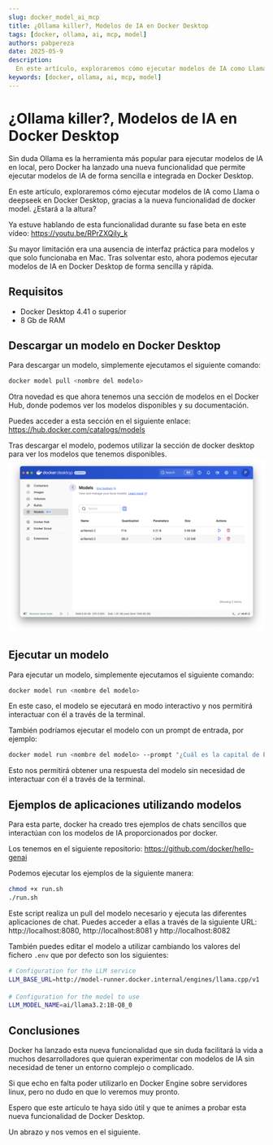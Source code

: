 ```yaml
---
slug: docker_model_ai_mcp 
title: ¿Ollama killer?, Modelos de IA en Docker Desktop 
tags: [docker, ollama, ai, mcp, model]
authors: pabpereza
date: 2025-05-9
description: 
  En este artículo, exploraremos cómo ejecutar modelos de IA como Llama o deepseek en Docker Desktop, gracias a la nueva funcionalidad de docker model.
keywords: [docker, ollama, ai, mcp, model]
---
```


# ¿Ollama killer?, Modelos de IA en Docker Desktop 
Sin duda Ollama es la herramienta más popular para ejecutar modelos de IA en local, pero Docker ha lanzado una nueva funcionalidad que permite ejecutar modelos de IA de forma sencilla e integrada en Docker Desktop.

En este artículo, exploraremos cómo ejecutar modelos de IA como Llama o deepseek en Docker Desktop, gracias a la nueva funcionalidad de docker model. ¿Estará a la altura?

Ya estuve hablando de esta funcionalidad durante su fase beta en este vídeo: https://youtu.be/RPrZXQiIy_k

<!-- trucate -->

Su mayor limitación era una ausencia de interfaz práctica para modelos y que solo funcionaba en Mac. Tras solventar esto, ahora podemos ejecutar modelos de IA en Docker Desktop de forma sencilla y rápida.

## Requisitos
- Docker Desktop 4.41 o superior
- 8 Gb de RAM


## Descargar un modelo en Docker Desktop
Para descargar un modelo, simplemente ejecutamos el siguiente comando:

```bash
docker model pull <nombre del modelo>
```

Otra novedad es que ahora tenemos una sección de modelos en el Docker Hub, donde podemos ver los modelos disponibles y su documentación.

Puedes acceder a esta sección en el siguiente enlace: https://hub.docker.com/catalogs/models

Tras descargar el modelo, podemos utilizar la sección de docker desktop para ver los modelos que tenemos disponibles.
![](docker_desktop_models.png)


## Ejecutar un modelo
Para ejecutar un modelo, simplemente ejecutamos el siguiente comando:

```bash
docker model run <nombre del modelo>
```
En este caso, el modelo se ejecutará en modo interactivo y nos permitirá interactuar con él a través de la terminal.

También podríamos ejecutar el modelo con un prompt de entrada, por ejemplo:

```bash
docker model run <nombre del modelo> --prompt "¿Cuál es la capital de España?"
```
Esto nos permitirá obtener una respuesta del modelo sin necesidad de interactuar con él a través de la terminal.


## Ejemplos de aplicaciones utilizando modelos
Para esta parte, docker ha creado tres ejemplos de chats sencillos que interactúan con los modelos de IA proporcionados por docker.

Los tenemos en el siguiente repositorio: https://github.com/docker/hello-genai

Podemos ejecutar los ejemplos de la siguiente manera:

```bash
chmod +x run.sh
./run.sh
```

Este script realiza un pull del modelo necesario y ejecuta las diferentes aplicaciones de chat. Puedes acceder a ellas a través de la siguiente URL: http://localhost:8080, http://localhost:8081 y http://localhost:8082

También puedes editar el modelo a utilizar cambiando los valores del fichero `.env` que por defecto son los siguientes:

```bash
# Configuration for the LLM service
LLM_BASE_URL=http://model-runner.docker.internal/engines/llama.cpp/v1

# Configuration for the model to use
LLM_MODEL_NAME=ai/llama3.2:1B-Q8_0
```


## Conclusiones
Docker ha lanzado esta nueva funcionalidad que sin duda facilitará la vida a muchos desarrolladores que quieran experimentar con modelos de IA sin necesidad de tener un entorno complejo o complicado.

Si que echo en falta poder utilizarlo en Docker Engine sobre servidores linux, pero no dudo en que lo veremos muy pronto. 

Espero que este artículo te haya sido útil y que te animes a probar esta nueva funcionalidad de Docker Desktop.

Un abrazo y nos vemos en el siguiente.

